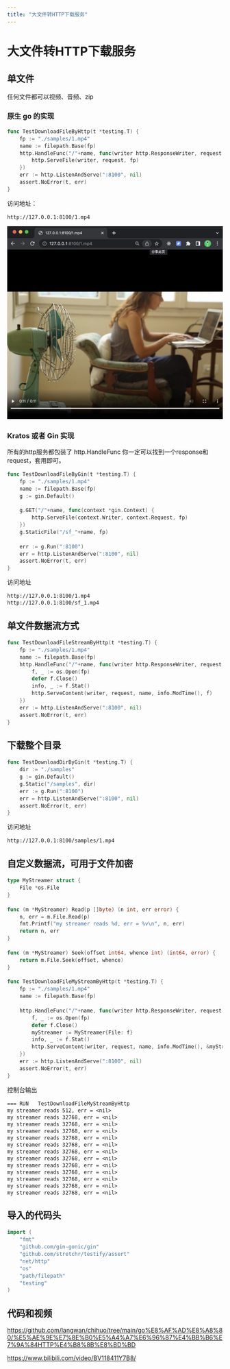 ```yaml
---
title: "大文件转HTTP下载服务"
---
```


# 大文件转HTTP下载服务

## 单文件

任何文件都可以视频、音频、zip

### 原生 go 的实现

```go
func TestDownloadFileByHttp(t *testing.T) {
	fp := "./samples/1.mp4"
	name := filepath.Base(fp)
	http.HandleFunc("/"+name, func(writer http.ResponseWriter, request *http.Request) {
		http.ServeFile(writer, request, fp)
	})
	err := http.ListenAndServe(":8100", nil)
	assert.NoError(t, err)
}
```

访问地址：

```
http://127.0.0.1:8100/1.mp4
```

![单文件下载](1.png)

### Kratos 或者 Gin 实现

所有的http服务都包装了 http.HandleFunc 你一定可以找到一个response和request，套用即可。

```go
func TestDownloadFileByGin(t *testing.T) {
	fp := "./samples/1.mp4"
	name := filepath.Base(fp)
	g := gin.Default()

	g.GET("/"+name, func(context *gin.Context) {
		http.ServeFile(context.Writer, context.Request, fp)
	})
	g.StaticFile("/sf_"+name, fp)

	err := g.Run(":8100")
	err = http.ListenAndServe(":8100", nil)
	assert.NoError(t, err)
}
```

访问地址
```
http://127.0.0.1:8100/1.mp4
http://127.0.0.1:8100/sf_1.mp4
```

## 单文件数据流方式

```go
func TestDownloadFileStreamByHttp(t *testing.T) {
	fp := "./samples/1.mp4"
	name := filepath.Base(fp)
	http.HandleFunc("/"+name, func(writer http.ResponseWriter, request *http.Request) {
		f, _ := os.Open(fp)
		defer f.Close()
		info, _ := f.Stat()
		http.ServeContent(writer, request, name, info.ModTime(), f)
	})
	err := http.ListenAndServe(":8100", nil)
	assert.NoError(t, err)
}
```

## 下载整个目录

```go
func TestDownloadDirByGin(t *testing.T) {
	dir := "./samples"
	g := gin.Default()
	g.Static("/samples", dir)
	err := g.Run(":8100")
	err = http.ListenAndServe(":8100", nil)
	assert.NoError(t, err)
}
```

访问地址

```
http://127.0.0.1:8100/samples/1.mp4
```

## 自定义数据流，可用于文件加密

```go
type MyStreamer struct {
	File *os.File
}

func (m *MyStreamer) Read(p []byte) (n int, err error) {
	n, err = m.File.Read(p)
	fmt.Printf("my streamer reads %d, err = %v\n", n, err)
	return n, err
}

func (m *MyStreamer) Seek(offset int64, whence int) (int64, error) {
	return m.File.Seek(offset, whence)
}

func TestDownloadFileMyStreamByHttp(t *testing.T) {
	fp := "./samples/1.mp4"
	name := filepath.Base(fp)

	http.HandleFunc("/"+name, func(writer http.ResponseWriter, request *http.Request) {
		f, _ := os.Open(fp)
		defer f.Close()
		myStreamer := MyStreamer{File: f}
		info, _ := f.Stat()
		http.ServeContent(writer, request, name, info.ModTime(), &myStreamer)
	})
	err := http.ListenAndServe(":8100", nil)
	assert.NoError(t, err)
}
```

控制台输出

```
=== RUN   TestDownloadFileMyStreamByHttp
my streamer reads 512, err = <nil>
my streamer reads 32768, err = <nil>
my streamer reads 32768, err = <nil>
my streamer reads 32768, err = <nil>
my streamer reads 32768, err = <nil>
my streamer reads 32768, err = <nil>
my streamer reads 32768, err = <nil>
my streamer reads 32768, err = <nil>
my streamer reads 32768, err = <nil>
my streamer reads 32768, err = <nil>
my streamer reads 32768, err = <nil>
my streamer reads 32768, err = <nil>
my streamer reads 32768, err = <nil>
```

## 导入的代码头

```go
import (
	"fmt"
	"github.com/gin-gonic/gin"
	"github.com/stretchr/testify/assert"
	"net/http"
	"os"
	"path/filepath"
	"testing"
)
```

## 代码和视频

<https://github.com/langwan/chihuo/tree/main/go%E8%AF%AD%E8%A8%80/%E5%AE%9E%E7%8E%B0%E5%A4%A7%E6%96%87%E4%BB%B6%E7%9A%84HTTP%E4%B8%8B%E8%BD%BD>

<https://www.bilibili.com/video/BV118411Y7B8/>